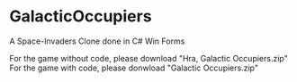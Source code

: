 # GalacticOccupiers
A Space-Invaders Clone done in C# Win Forms

For the game without code, please download "Hra, Galactic Occupiers.zip"
For the game with code, please donwload "Galactic Occupiers.zip"
